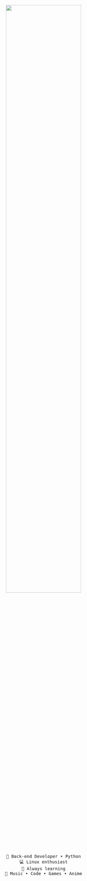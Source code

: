 <div align="center">
<img src="https://readme-typing-svg.demolab.com?font=Montserrat&pause=1000&color=b05ef4&center=true&vCenter=true&width=435&lines=Hello!+I'm+0x14a" width="70%" />
<br><br>
<pre>
💼 Back-end Developer • Python
💻 Linux enthusiast
📖 Always learning
🎨 Music • Code • Games • Anime
</pre>
</div>
